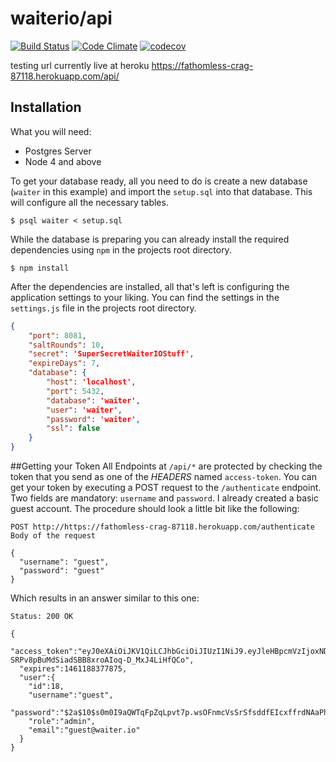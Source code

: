 # waiterio/api

[![Build Status](https://travis-ci.org/waiterio/api.svg?branch=master)](https://travis-ci.org/waiterio/api)
[![Code Climate](https://codeclimate.com/github/waiterio/api/badges/gpa.svg)](https://codeclimate.com/github/waiterio/api)
[![codecov](https://codecov.io/gh/waiterio/api/branch/master/graph/badge.svg)](https://codecov.io/gh/waiterio/api)

testing url currently live at heroku
https://fathomless-crag-87118.herokuapp.com/api/

## Installation
What you will need:
* Postgres Server
* Node 4 and above

To get your database ready, all you need to do is create a new database (`waiter` in this example) 
and import the `setup.sql` into that database. This will configure all the necessary tables. 

```
$ psql waiter < setup.sql
```

While the database is preparing you can already install the required dependencies using `npm` in 
the projects root directory.

```
$ npm install
```

After the dependencies are installed, all that's left is configuring the application settings to 
your liking. You can find the settings in the `settings.js` file in the projects root directory.

```json
{
	"port": 8081,
	"saltRounds": 10,
	"secret": 'SuperSecretWaiterIOStuff',
	"expireDays": 7,
	"database": {
		"host": 'localhost',
		"port": 5432,
		"database": 'waiter',
		"user": 'waiter',
		"password": 'waiter',
		"ssl": false
	}
}
```


##Getting your Token
All Endpoints at `/api/*` are protected by checking the token that you send as one of the *HEADERS* named `access-token`. You can get your token by executing a POST request to the `/authenticate` endpoint. Two fields are mandatory: `username` and `password`. I already created a basic guest account. The procedure should look a little bit like the following:

```
POST http://https://fathomless-crag-87118.herokuapp.com/authenticate
Body of the request

{
  "username": "guest",
  "password": "guest"
}
```

Which results in an answer similar to this one:

```
Status: 200 OK

{
  "access_token":"eyJ0eXAiOiJKV1QiLCJhbGciOiJIUzI1NiJ9.eyJleHBpcmVzIjoxNDYxMTg4Mzc3ODc1LCJ1c2VybmFtZSI6ImpvbmFoIiwicm9sZSI6ImFkbWluIn0.daW-SRPv8pBuMdSiadSBB8xroAIoq-D_MxJ4LiHfQCo",
  "expires":1461188377875,
  "user":{
    "id":18,
    "username":"guest",
    "password":"$2a$10$s0m0I9aQWTqFpZqLpvt7p.wsOFnmcVsSrSfsddfEIcxffrdNAaPhfHvWNr2",
    "role":"admin",
    "email":"guest@waiter.io"
  }
}
```
